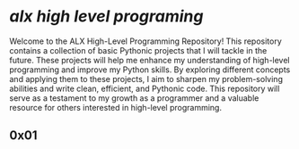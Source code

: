 # *alx high level programing*
Welcome to the ALX High-Level Programming Repository! This repository contains a collection of basic Pythonic projects that I will tackle in the future. These projects will help me enhance my understanding of high-level programming and improve my Python skills.
By exploring different concepts and applying them to these projects, I aim to sharpen my problem-solving abilities and write clean, efficient, and Pythonic code. This repository will serve as a testament to my growth as a programmer and a valuable resource for others interested in high-level programming.
## 0x01

